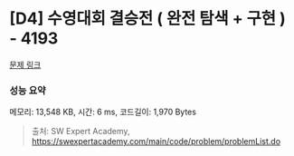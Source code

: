 # [D4] 수영대회 결승전 ( 완전 탐색 + 구현 ) - 4193 

[문제 링크](https://swexpertacademy.com/main/code/problem/problemDetail.do?contestProbId=AWKaG6_6AGQDFARV) 

### 성능 요약

메모리: 13,548 KB, 시간: 6 ms, 코드길이: 1,970 Bytes



> 출처: SW Expert Academy, https://swexpertacademy.com/main/code/problem/problemList.do